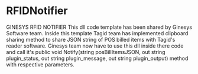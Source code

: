 # RFIDNotifier
GINESYS RFID NOTIFIER
This dll code template has been shared by Ginesys Software team. Inside this template Tagid team has implemented clipboard sharing method to share JSON string of POS billed items with Tagid's reader software.
Ginesys team now have to use this dll inside there code and call it's 
public void Notify(string posBillItemsJSON, out string plugin_status, out string plugin_message,  out string plugin_output)
method with respective parameters.
